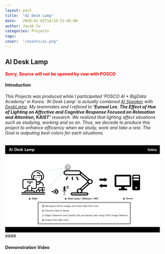 ```yaml
---
layout: post
title:  "AI Desk Lamp"
date:   2020-01-02T14:25:52-05:00
author: Jacob Yu
categories: Projects
tags:	
cover:  "/assets/ai.png"
---
```


## AI Desk Lamp
<span style="color:red">**Sorry, Source will not be opened by vow with POSCO**</span>


#### Introduction
###### This Projects was produced while I participated  'POSCO AI * BigData Academy' in Korea. 'AI Desk Lamp' is actually combined <u>AI Speaker</u> with <u>DeskLamp</u>. My teammates and I refered to <b>'Eunsol Lee. The Effect of Hue of Lighting on Affective and Cognitive Response Focused on Relaxation and Attention, KAIST'</b> research. We realized that lighting affect situations such as studying, working and so on. Thus, we deciede to produce this project to enhance efficiency when we study, work and take a rest. The Goal is outputing best colors for each situations.


<a href="/assets/AI_Desk_Lamp/1_intro.png" data-lightbox="roadtrip">
	<img src="/assets/AI_Desk_Lamp/1_intro.png" title="test_lightbox">
</a>
#### 

#### Demonstration Video 